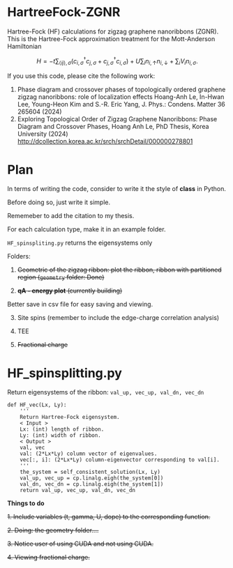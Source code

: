 # HartreeFock-ZGNR
Hartree-Fock (HF) calculations for zigzag graphene nanoribbons (ZGNR). This is the Hartree-Fock approximation treatment for the Mott-Anderson Hamiltonian 

$$
H = -t \sum_{\left< ij \right>, \sigma} 
\left( c^\dagger_{i, \sigma} c_{j, \sigma} + c^\dagger_{j, \sigma} c_{i, \sigma}   \right) +
U \sum_{i} n_{i, \uparrow} n_{i, \downarrow} +
\sum_{i} V_i n_{i, \sigma}.
$$

If you use this code, please cite the following work:
1) Phase diagram and crossover phases of topologically ordered graphene zigzag nanoribbons: role of localization effects
Hoang-Anh Le, In-Hwan Lee, Young-Heon Kim and S.-R. Eric Yang, J. Phys.: Condens. Matter 36 265604 (2024)
2) Exploring Topological Order of Zigzag Graphene Nanoribbons: Phase Diagram and Crossover Phases, Hoang Anh Le, PhD Thesis, Korea University (2024)
http://dcollection.korea.ac.kr/srch/srchDetail/000000278801

# Plan 

In terms of writing the code, consider to write it the style of **class** in Python.

Before doing so, just write it simple.

<!-- Rename it? HartreeFock_ZGNR. -->


Rememeber to add the citation to my thesis.


For each calculation type, make it in an example folder.


`HF_spinspliting.py` returns the eigensystems only

Folders:
1. ~~Geometric of the zigzag ribbon: plot the ribbon, ribbon with partitioned region (`geometry` folder: Done)~~

2. ~~**qA - energy plot** (currently building)~~

Better save in csv file for easy saving and viewing.

3. Site spins (remember to include the edge-charge correlation analysis)

4. TEE 

5. ~~Fractional charge~~

# HF_spinsplitting.py

Return eigensystems of the ribbon: `val_up, vec_up, val_dn, vec_dn`

```
def HF_vec(Lx, Ly):
    '''
    Return Hartree-Fock eigensystem.
    < Input >
    Lx: (int) length of ribbon.
    Ly: (int) width of ribbon.
    < Output >
    val, vec
    val: (2*Lx*Ly) column vector of eigenvalues.
    vec[:, i]: (2*Lx*Ly) column-eigenvector corresponding to val[i].
    '''
    the_system = self_consistent_solution(Lx, Ly)
    val_up, vec_up = cp.linalg.eigh(the_system[0])
    val_dn, vec_dn = cp.linalg.eigh(the_system[1])
    return val_up, vec_up, val_dn, vec_dn
```

**Things to do** 

~~1. Include variables (t, gamma, U, dope) to the corresponding function.~~

~~2. Doing: the geometry folder....~~

~~3. Notice user of using CUDA and not using CUDA.~~

~~4. Viewing fractional charge.~~




